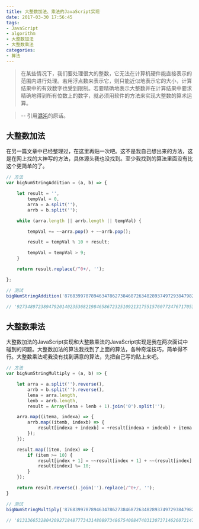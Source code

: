 ```yaml
---
title: 大整数加法、乘法的JavaScript实现
date: 2017-03-30 17:56:45
tags:
- JavaScript
- algorithm
- 大整数加法
- 大整数乘法
categories:
- 算法
---
```


> 在某些情况下，我们要处理很大的整数，它无法在计算机硬件能直接表示的范围内进行处理。若用浮点数来表示它，则只能近似地表示它的大小，计算结果中的有效数字也受到限制。若要精确地表示大整数并在计算结果中要求精确地得到所有位数上的数字，就必须用软件的方法来实现大整数的算术运算。

> -- 引用[混沌](https://sites.google.com/a/chaoskey.com/algorithm/02/02)的原话。

<!-- more -->

## 大整数加法

在另一篇文章中已经整理过，在这里再贴一次吧。这不是我自己想出来的方法，这是在网上找的大神写的方法，具体源头我也没找到。至少我找到的算法里面没有比这个更简单的了。

```javascript
// 方法
var bigNumStringAddition = (a, b) => {

    let result = '',
        tempVal = 0,
        arra = a.split(''),
        arrb = b.split('');

    while (arra.length || arrb.length || tempVal) {

        tempVal += ~~arra.pop() + ~~arrb.pop();

        result = tempVal % 10 + result;

        tempVal = tempVal > 9;
    }

    return result.replace(/^0+/, '');

};

// 测试
bigNumStringAddition('87683997878946347862738468726348289374972938479823749872938479234923846237672364732478237492394738748273948789237487238472389478923748782364723647823847283974', '92734897238947832456237489273498723984782365783465782634786287346782638472983749823748357634785278348273498723894792387489327487238478234827389472938748923748235862384782374');

// '92734897238947920140235368219846586723251092131755157607724767170532511411462984747594595307150010826510991118633540661438116724725716707216868396687531288471883686232066348'
```

## 大整数乘法

大整数加法的JavaScript实现和大整数乘法的JavaScript实现是我在两次面试中碰到的问题。大整数加法的算法我找到了上面的算法，各种奇淫技巧，简单得不行。大整数乘法呢我没有找到满意的算法，先把自己写的贴上来吧。

```javascript
// 方法
var bigNumStringMultiply = (a, b) => {

    let arra = a.split('').reverse(),
        arrb = b.split('').reverse(),
        lena = arra.length,
        lenb = arrb.length,
        result = Array(lena + lenb + 1).join('0').split('');

    arra.map((itema, indexa) => {
        arrb.map((itemb, indexb) => {
            result[indexa + indexb] = +result[indexa + indexb] + itema * itemb;
        });
    });

    result.map((item, index) => {
        if (item >= 10) {
            result[index + 1] = ~~result[index + 1] + ~~(result[index] / 10);
            result[index] %= 10;
        }
    });

    return result.reverse().join('').replace(/^0+/, '');
}

// 测试
bigNumStringMultiply('87683997878946347862738468726348289374972938479823749872938479234923846237672364732478237492394738748273948789237487238472389478923748782364723647823847283974', '92734897238947832456237489273498723984782365783465782634786287346782638472983749823748357634785278348273498723894792387489327487238478234827389472938748923748235862384782374');

// '8131366532804209271848777343148089734867540084740313073714626072147803459519225889924153683477346079879903114543791258684883828524130882115379440144725160920757443592354053118047908949159167193991569423470425543890534108742857689635336451466135028613346191424578161286549581455047710048500852396172271754236155746244567328967874276'
```
